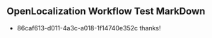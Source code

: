 ## OpenLocalization Workflow Test MarkDown
* 86caf613-d011-4a3c-a018-1f14740e352c thanks!

<!--HONumber=Dec16_HO1-->


